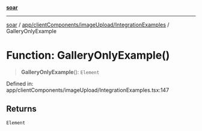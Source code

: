 [**soar**](../../../../../README.md)

***

[soar](../../../../../modules.md) / [app/clientComponents/imageUpload/IntegrationExamples](../README.md) / GalleryOnlyExample

# Function: GalleryOnlyExample()

> **GalleryOnlyExample**(): `Element`

Defined in: app/clientComponents/imageUpload/IntegrationExamples.tsx:147

## Returns

`Element`
